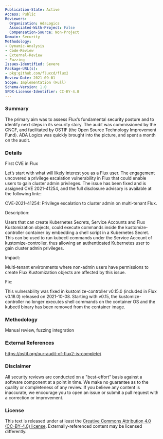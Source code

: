 ```yaml
---
Publication-State: Active
Access: Public
Reviewers:
  Organization: AdaLogics
  Associated-With-Project: False
  Compensation-Source: Non-Project
Domain: Security
Methodology:
- Dynamic-Analysis
- Code-Review
- External-Review
- Fuzzing
Issues-Identified: Severe
Package-URL(s):
- pkg:github.com/fluxcd/flux2
Review-Date: 2021-09-01
Scope: Implementation (Full)
Schema-Version: 1.0
SPDX-License-Identifier: CC-BY-4.0
---
```


### Summary

The primary aim was to assess Flux’s fundamental security posture and to identify next steps in its security story. The audit was commissioned by the CNCF, and facilitated by OSTIF (the Open Source Technology Improvement Fund). ADA Logics was quickly brought into the picture, and spent a month on the audit.

### Details

First CVE in Flux

Let’s start with what will likely interest you as a Flux user. The engagement uncovered a privilege escalation vulnerability in Flux that could enable users to gain cluster admin privileges. The issue has been fixed and is assigned CVE 2021-41254, and the full disclosure advisory is available at the following link::

CVE-2021-41254: Privilege escalation to cluster admin on multi-tenant Flux.

Description:


Users that can create Kubernetes Secrets, Service Accounts and Flux Kustomization objects, could execute commands inside the kustomize-controller container by embedding a shell script in a Kubernetes Secret. This can be used to run kubectl commands under the Service Account of kustomize-controller, thus allowing an authenticated Kubernetes user to gain cluster admin privileges.

Impact: 

Multi-tenant environments where non-admin users have permissions to create Flux Kustomization objects are affected by this issue.

Fix:

This vulnerability was fixed in kustomize-controller v0.15.0 (included in Flux v0.18.0) released on 2021-10-08. Starting with v0.15, the kustomize-controller no longer executes shell commands on the container OS and the kubectl binary has been removed from the container image.

### Methodology

Manual review, fuzzing integration

### External References

https://ostif.org/our-audit-of-flux2-is-complete/

### Disclaimer

All security reviews are conducted on a "best-effort" basis against a software
component at a point in time. We make no guarantee as to the quality or completeness
of any review. If you believe any content is inaccurate, we encourage you to open
an issue or submit a pull request with a correction or improvement.

### License

This text is released under at least the
[Creative Commons Attribution 4.0 (CC-BY-4.0) license](https://creativecommons.org/licenses/by/4.0/legalcode.txt).
Externally-referenced content may be licensed differently.

